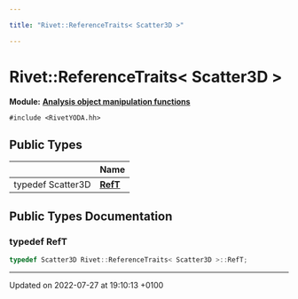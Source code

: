 ```yaml
---

title: "Rivet::ReferenceTraits< Scatter3D >"

---
```


# Rivet::ReferenceTraits< Scatter3D >

**Module:** **[Analysis object manipulation functions](http://example.org/modules/group__aomanip/)**






`#include <RivetYODA.hh>`

## Public Types

|                | Name           |
| -------------- | -------------- |
| typedef Scatter3D | **[RefT](http://example.org/classes/structrivet_1_1referencetraits_3_01scatter3d_01_4/#typedef-reft)**  |

## Public Types Documentation

### typedef RefT

```cpp
typedef Scatter3D Rivet::ReferenceTraits< Scatter3D >::RefT;
```


-------------------------------

Updated on 2022-07-27 at 19:10:13 +0100